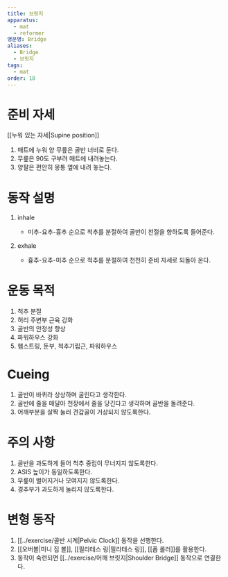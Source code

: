 ```yaml
---
title: 브릿지
apparatus:
  - mat
  - reformer
영문명: Bridge
aliases:
  - Bridge
  - 브릿지
tags:
  - mat
order: 18
---
```


# 준비 자세

[[누워 있는 자세|Supine position]]

1. 매트에 누워 양 무릎은 골반 너비로 둔다.
2. 무릎은 90도 구부려 매트에 내려놓는다.
3. 양팔은 편안히 몽통 옆에 내려 놓는다.

# 동작 설명

1. inhale
   - 미추-요추-흉추 순으로 척추를 분절하여 골반이 천절을 향하도록 들어준다.

2. exhale
   - 흉추-요추-미추 순으로 척추를 분절하여 천천히 준비 자세로 되돌아 온다.

# 운동 목적

1. 척추 분절
2. 허리 주변부 근육 강화
3. 골반의 안정성 향상
4. 파워하우스 강화
5. 햄스트링, 둔부, 척추기립근, 파워하우스

# Cueing

1. 골반이 바퀴라 상상하며 굴린다고 생각한다.
2. 골반에 줄을 매달아 천장에서 줄을 당긴다고 생각하며 골반을 돌려준다.
3. 어깨부분을 살짝 눌러 견갑골이 거상되지 않도록한다.

# 주의 사항

1. 골반을 과도하게 들어 척추 중립이 무너지지 않도록한다.
2. ASIS 높이가 동일하도록한다.
3. 무릎이 벌어지거나 모여지지 않도록한다.
4. 경추부가 과도하게 눌리지 않도록한다.

# 변형 동작

1. [[../exercise/골반 시계|Pelvic Clock]] 동작을 선행한다.
2. [[오버볼|미니 짐 볼]], [[필라테스 링|필라테스 링]], [[폼 롤러]]를 활용한다.
3. 동작이 숙련되면 [[../exercise/어깨 브릿지|Shoulder Bridge]] 동작으로 연결한다.
